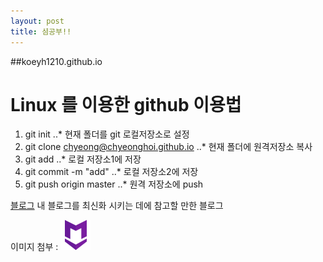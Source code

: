 ```yaml
---
layout: post
title: 셤공부!!
---
```


##koeyh1210.github.io

# Linux 를 이용한 github 이용법

1. git init
..* 현재 폴더를 git 로컬저장소로 설정
2. git clone chyeong@chyeonghoi.github.io
..* 현재 폴더에 원격저장소 복사
3. git add 
..* 로컬 저장소1에 저장
4. git commit -m "add"
..* 로컬 저장소2에 저장
5. git push origin master
..* 원격 저장소에 push

[블로그]( http://dogfeet.github.io/articles/2012/github-pages.html) 내 블로그를 최신화 시키는 데에 참고할 만한 블로그

이미지 첨부 : 
![alt text](https://github.com/adam-p/markdown-here/raw/master/src/common/images/icon48.png "Logo Title Text 1")

[jekyll-docs]: http://jekyllrb.com/docs/home
[jekyll-gh]:   https://github.com/jekyll/jekyll
[jekyll-talk]: https://talk.jekyllrb.com/
